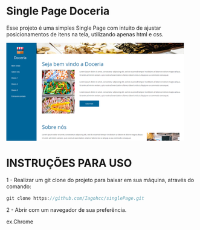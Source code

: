 # Single Page Doceria

Esse projeto é uma simples Single Page com intuito de ajustar posicionamentos de itens na tela, utilizando apenas html e css.

<img width="470" heigth="300" src="img/SinglePageReadme.png"/>

# INSTRUÇÕES PARA USO

1 - Realizar um git clone do projeto para baixar em sua máquina, através do comando:

```javascript
git clone https://github.com/Iagohcc/singlePage.git
```

2 - Abrir com um navegador de sua preferência.

ex.Chrome
